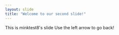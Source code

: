 ```yaml
---
layout: slide
title: "Welcome to our second slide!"
---
```

This is minktest8's slide
Use the left arrow to go back!
